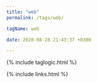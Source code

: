 ```yaml
---
title: "web"
permalink: /tags/web/

tagName: web

date: 2020-08-28 21:43:37 +0300

---
```


{% include taglogic.html %}

{% include links.html %}
